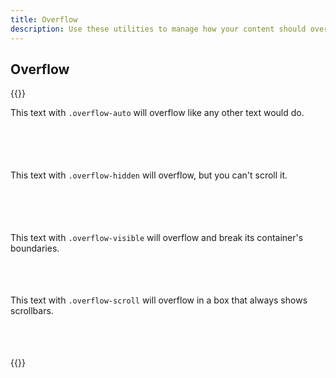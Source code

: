 ```yaml
---
title: Overflow
description: Use these utilities to manage how your content should overflow.
---
```


## Overflow
{{<example>}}
<div class="grid grid-2 grid-sm-4 grid-lg-5">
  <div class="overflow-auto bg-light p-3" style="height: 100px">This text with <code>.overflow-auto</code> will overflow like any other text would do.</div>
  <div class="overflow-hidden bg-light p-3" style="height: 100px">This text with <code>.overflow-hidden</code> will overflow, but you can't scroll it.</div>
  <div class="overflow-visible bg-light p-3" style="height: 100px">This text with <code>.overflow-visible</code> will overflow and break its container's boundaries.</div>
  <div class="overflow-scroll bg-light p-3" style="height: 100px">This text with <code>.overflow-scroll</code> will overflow in a box that always shows scrollbars.</div>
</div>
{{</example>}}
